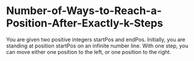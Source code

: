 # Number-of-Ways-to-Reach-a-Position-After-Exactly-k-Steps
You are given two positive integers startPos and endPos. Initially, you are standing at position startPos on an infinite number line. With one step, you can move either one position to the left, or one position to the right.
